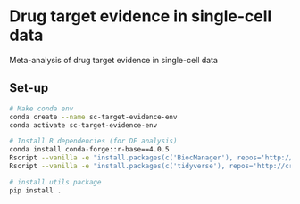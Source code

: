 # Drug target evidence in single-cell data
Meta-analysis of drug target evidence in single-cell data

## Set-up

```bash
# Make conda env
conda create --name sc-target-evidence-env
conda activate sc-target-evidence-env

# Install R dependencies (for DE analysis)
conda install conda-forge::r-base==4.0.5 
Rscript --vanilla -e "install.packages(c('BiocManager'), repos='http://cran.us.r-project.org', lib='/nfs/team205/ed6/miniconda3/envs/sc-target-evidence-env/lib/R/library'); library('BiocManager'); BiocManager::install('glmGamPoi', lib='/nfs/team205/ed6/miniconda3/envs/sc-target-evidence-env/lib/R/library')"
Rscript --vanilla -e "install.packages(c('tidyverse'), repos='http://cran.us.r-project.org', lib='/nfs/team205/ed6/miniconda3/envs/sc-target-evidence-env/lib/R/library')"

# install utils package
pip install .
```

